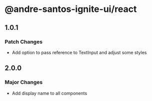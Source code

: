 # @andre-santos-ignite-ui/react

## 1.0.1

### Patch Changes

- Add option to pass reference to TextInput and adjust some styles

## 2.0.0

### Major Changes

- Add display name to all components
